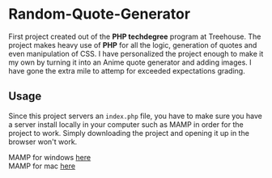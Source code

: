 # Random-Quote-Generator
 First project created out of the **PHP techdegree** program at Treehouse. The project 
 makes heavy use of **PHP** for all the logic, generation of quotes and even manipulation
 of CSS. I have personalized the project enough to make it my own by turning it into
 an Anime quote generator and adding images. I have gone the extra mile to attemp for exceeded expectations grading.

 ## Usage

 Since this project servers an `index.php` file, you have to make sure you have a server
 install locally in your computer such as MAMP in order for the project to work. Simply downloading
 the project and opening it up in the browser won't work.

 MAMP for windows [here](https://www.mamp.info/en/windows/) <br/>
 MAMP for mac [here](https://www.mamp.info/en/mac/)

 
